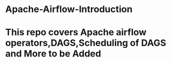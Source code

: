 #
# Apache-Airflow-Introduction

# This repo covers Apache airflow operators,DAGS,Scheduling of DAGS and More to be Added
